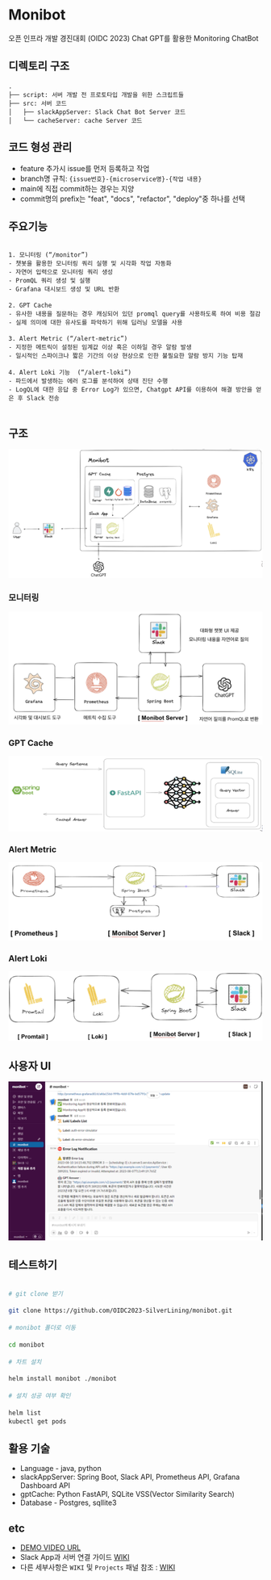 # Monibot
오픈 인프라 개발 경진대회 (OIDC 2023) Chat GPT를 활용한 Monitoring ChatBot

## 디렉토리 구조
```
.
├── script: 서버 개발 전 프로토타입 개발을 위한 스크립트들
├── src: 서버 코드
│   ├── slackAppServer: Slack Chat Bot Server 코드
│   └── cacheServer: cache Server 코드
```

## 코드 형성 관리
- feature 추가시 issue를 먼저 등록하고 작업
- branch명 규칙: `{issue번호}-{microservice명}-{작업 내용}`
- main에 직접 commit하는 경우는 지양
- commit명의 prefix는 "feat", "docs", "refactor", "deploy"중 하나를 선택

## 주요기능

```

1. 모니터링 (“/monitor”)
- 챗봇을 활용한 모니터링 쿼리 실행 및 시각화 작업 자동화
- 자연어 입력으로 모니터링 쿼리 생성
- PromQL 쿼리 생성 및 실행
- Grafana 대시보드 생성 및 URL 반환

2. GPT Cache
- 유사한 내용을 질문하는 경우 캐싱되어 있던 promql query를 사용하도록 하여 비용 절감
- 실제 의미에 대한 유사도를 파악하기 위해 딥러닝 모델을 사용

3. Alert Metric (“/alert-metric”)
- 지정한 메트릭이 설정된 임계값 이상 혹은 이하일 경우 알람 발생
- 일시적인 스파이크나 짧은 기간의 이상 현상으로 인한 불필요한 알람 방지 기능 탑재

4. Alert Loki 기능  (“/alert-loki”)
- 파드에서 발생하는 에러 로그를 분석하여 상태 진단 수행 
- LogQL에 대한 응답 중 Error Log가 있으면, Chatgpt API를 이용하여 해결 방안을 얻은 후 Slack 전송


```

## 구조
![image](img/1.png)

### 모니터링
![image](img/2.png)

### GPT Cache
![image](img/3.png)

### Alert Metric
![image](img/4.png)

### Alert Loki
![image](img/5.png)

## 사용자 UI
![image](img/7.png)

## 테스트하기

```bash

# git clone 받기

git clone https://github.com/OIDC2023-SilverLining/monibot.git

# monibot 폴더로 이동

cd monibot

# 차트 설치

helm install monibot ./monibot

# 설치 성공 여부 확인

helm list
kubectl get pods

```

## 활용 기술

- Language - java, python
- slackAppServer: Spring Boot, Slack API, Prometheus API, Grafana Dashboard API
- gptCache: Python FastAPI, SQLite VSS(Vector Similarity Search)
- Database - Postgres, sqllite3

## etc
- [DEMO VIDEO URL](https://drive.google.com/file/d/1GTDzRXXI5YavTSLDWHPtPMT03reMGFq0/view?usp=sharing)
- Slack App과 서버 연결 가이드 [WIKI](https://github.com/OIDC2023-SilverLining/monibot/wiki/Slack-App%EA%B3%BC-Server-%EC%97%B0%EA%B2%B0-Guide)
- 다른 세부사항은 `WIKI` 및 `Projects` 패널 참조 : [WIKI](https://github.com/open-tube/open-tube/wiki)
